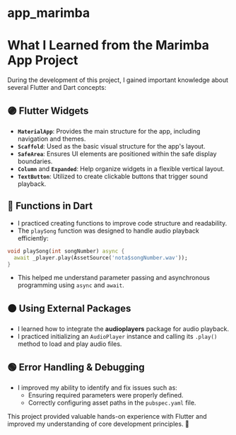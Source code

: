 # app_marimba
# What I Learned from the Marimba App Project

During the development of this project, I gained important knowledge about several Flutter and Dart concepts:

## 🟣 Flutter Widgets
- **`MaterialApp`**: Provides the main structure for the app, including navigation and themes.
- **`Scaffold`**: Used as the basic visual structure for the app's layout.
- **`SafeArea`**: Ensures UI elements are positioned within the safe display boundaries.
- **`Column`** and **`Expanded`**: Help organize widgets in a flexible vertical layout.
- **`TextButton`**: Utilized to create clickable buttons that trigger sound playback.

## 🔵 Functions in Dart
- I practiced creating functions to improve code structure and readability.
- The `playSong` function was designed to handle audio playback efficiently:

```dart
void playSong(int songNumber) async {
  await _player.play(AssetSource('nota$songNumber.wav'));
}
```

- This helped me understand parameter passing and asynchronous programming using `async` and `await`.

## 🟠 Using External Packages
- I learned how to integrate the **audioplayers** package for audio playback.
- I practiced initializing an `AudioPlayer` instance and calling its `.play()` method to load and play audio files.

## 🟢 Error Handling & Debugging
- I improved my ability to identify and fix issues such as:
  - Ensuring required parameters were properly defined.
  - Correctly configuring asset paths in the `pubspec.yaml` file.

This project provided valuable hands-on experience with Flutter and improved my understanding of core development principles. 🚀

